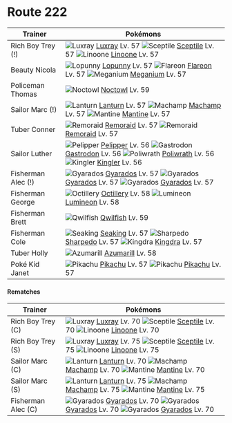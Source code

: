 # Route 222

Trainer                    | Pokémons
---                        | ---
Rich Boy Trey (!)          | ![][405]  [Luxray] Lv. 57  ![][254]  [Sceptile] Lv. 57  ![][264]  [Linoone] Lv. 57
Beauty Nicola              | ![][428]  [Lopunny] Lv. 57  ![][136]  [Flareon] Lv. 57  ![][154]  [Meganium] Lv. 57
Policeman Thomas           | ![][164]  [Noctowl] Lv. 59
Sailor Marc (!)            | ![][171]  [Lanturn] Lv. 57  ![][068]  [Machamp] Lv. 57  ![][226]  [Mantine] Lv. 57
Tuber Conner               | ![][223]  [Remoraid] Lv. 57  ![][223]  [Remoraid] Lv. 57
Sailor Luther              | ![][279]  [Pelipper] Lv. 56  ![][423]  [Gastrodon] Lv. 56  ![][062]  [Poliwrath] Lv. 56 <br> ![][099]  [Kingler] Lv. 56
Fisherman Alec (!)         | ![][130]  [Gyarados] Lv. 57  ![][130]  [Gyarados] Lv. 57  ![][130]  [Gyarados] Lv. 57
Fisherman George           | ![][224]  [Octillery] Lv. 58  ![][457]  [Lumineon] Lv. 58
Fisherman Brett            | ![][211]  [Qwilfish] Lv. 59
Fisherman Cole             | ![][119]  [Seaking] Lv. 57  ![][319]  [Sharpedo] Lv. 57  ![][230]  [Kingdra] Lv. 57
Tuber Holly                | ![][184]  [Azumarill] Lv. 58
Poké Kid Janet             | ![][025]  [Pikachu] Lv. 57  ![][025]  [Pikachu] Lv. 57

#### Rematches

Trainer                    | Pokémons
---                        | ---
Rich Boy Trey (C)          | ![][405]  [Luxray] Lv. 70  ![][254]  [Sceptile] Lv. 70  ![][264]  [Linoone] Lv. 70
Rich Boy Trey (S)          | ![][405]  [Luxray] Lv. 75  ![][254]  [Sceptile] Lv. 75  ![][264]  [Linoone] Lv. 75
Sailor Marc (C)            | ![][171]  [Lanturn] Lv. 70  ![][068]  [Machamp] Lv. 70  ![][226]  [Mantine] Lv. 70
Sailor Marc (S)            | ![][171]  [Lanturn] Lv. 75  ![][068]  [Machamp] Lv. 75  ![][226]  [Mantine] Lv. 75
Fisherman Alec (C)         | ![][130]  [Gyarados] Lv. 70  ![][130]  [Gyarados] Lv. 70  ![][130]  [Gyarados] Lv. 70


[025]: https://raw.githubusercontent.com/PokeAPI/sprites/master/sprites/pokemon/25.png "Pikachu"
[062]: https://raw.githubusercontent.com/PokeAPI/sprites/master/sprites/pokemon/62.png "Poliwrath"
[068]: https://raw.githubusercontent.com/PokeAPI/sprites/master/sprites/pokemon/68.png "Machamp"
[099]: https://raw.githubusercontent.com/PokeAPI/sprites/master/sprites/pokemon/99.png "Kingler"
[119]: https://raw.githubusercontent.com/PokeAPI/sprites/master/sprites/pokemon/119.png "Seaking"
[130]: https://raw.githubusercontent.com/PokeAPI/sprites/master/sprites/pokemon/130.png "Gyarados"
[136]: https://raw.githubusercontent.com/PokeAPI/sprites/master/sprites/pokemon/136.png "Flareon"
[154]: https://raw.githubusercontent.com/PokeAPI/sprites/master/sprites/pokemon/154.png "Meganium"
[164]: https://raw.githubusercontent.com/PokeAPI/sprites/master/sprites/pokemon/164.png "Noctowl"
[171]: https://raw.githubusercontent.com/PokeAPI/sprites/master/sprites/pokemon/171.png "Lanturn"
[184]: https://raw.githubusercontent.com/PokeAPI/sprites/master/sprites/pokemon/184.png "Azumarill"
[211]: https://raw.githubusercontent.com/PokeAPI/sprites/master/sprites/pokemon/211.png "Qwilfish"
[223]: https://raw.githubusercontent.com/PokeAPI/sprites/master/sprites/pokemon/223.png "Remoraid"
[224]: https://raw.githubusercontent.com/PokeAPI/sprites/master/sprites/pokemon/224.png "Octillery"
[226]: https://raw.githubusercontent.com/PokeAPI/sprites/master/sprites/pokemon/226.png "Mantine"
[230]: https://raw.githubusercontent.com/PokeAPI/sprites/master/sprites/pokemon/230.png "Kingdra"
[254]: https://raw.githubusercontent.com/PokeAPI/sprites/master/sprites/pokemon/254.png "Sceptile"
[264]: https://raw.githubusercontent.com/PokeAPI/sprites/master/sprites/pokemon/264.png "Linoone"
[279]: https://raw.githubusercontent.com/PokeAPI/sprites/master/sprites/pokemon/279.png "Pelipper"
[319]: https://raw.githubusercontent.com/PokeAPI/sprites/master/sprites/pokemon/319.png "Sharpedo"
[405]: https://raw.githubusercontent.com/PokeAPI/sprites/master/sprites/pokemon/405.png "Luxray"
[423]: https://raw.githubusercontent.com/PokeAPI/sprites/master/sprites/pokemon/423.png "Gastrodon"
[428]: https://raw.githubusercontent.com/PokeAPI/sprites/master/sprites/pokemon/428.png "Lopunny"
[457]: https://raw.githubusercontent.com/PokeAPI/sprites/master/sprites/pokemon/457.png "Lumineon"
[Pikachu]: /pokemon_changes/025.md
[Poliwrath]: /pokemon_changes/062.md
[Machamp]: /pokemon_changes/068.md
[Kingler]: /pokemon_changes/099.md
[Seaking]: /pokemon_changes/119.md
[Gyarados]: /pokemon_changes/130.md
[Flareon]: /pokemon_changes/136.md
[Meganium]: /pokemon_changes/154.md
[Noctowl]: /pokemon_changes/164.md
[Lanturn]: /pokemon_changes/171.md
[Azumarill]: /pokemon_changes/184.md
[Qwilfish]: /pokemon_changes/211.md
[Remoraid]: /pokemon_changes/223.md
[Octillery]: /pokemon_changes/224.md
[Mantine]: /pokemon_changes/226.md
[Kingdra]: /pokemon_changes/230.md
[Sceptile]: /pokemon_changes/254.md
[Linoone]: /pokemon_changes/264.md
[Pelipper]: /pokemon_changes/279.md
[Sharpedo]: /pokemon_changes/319.md
[Luxray]: /pokemon_changes/405.md
[Gastrodon]: /pokemon_changes/423.md
[Lopunny]: /pokemon_changes/428.md
[Lumineon]: /pokemon_changes/457.md
